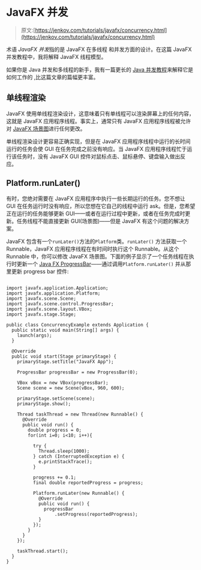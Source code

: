 # JavaFX 并发

> 原文:[https://jenkov.com/tutorials/javafx/concurrency.html](https://jenkov.com/tutorials/javafx/concurrency.html)

术语 *JavaFX* *并发*指的是 JavaFX 在多线程 和并发方面的设计。在这篇 JavaFX 并发教程中，我将解释 JavaFX 线程模型。

如果你是 Java 并发和多线程的新手，我有一篇更长的 [Java 并发教程](/java-concurrency/index.html)来解释它是如何工作的 ,比这篇文章的篇幅更丰富。

## 单线程渲染

JavaFX 使用单线程渲染设计，这意味着只有单线程可以渲染屏幕上的任何内容，这就是 JavaFX 应用程序线程。事实上，通常只有 JavaFX 应用程序线程被允许对 [JavaFX 场景图](scene.html)进行任何更改。

单线程渲染设计更容易正确实现，但是在 JavaFX 应用程序线程中运行的长时间运行的任务会使 GUI 在任务完成之前没有响应。当 JavaFX 应用程序线程忙于运行该任务时，没有 JavaFX GUI 控件对鼠标点击、鼠标悬停、键盘输入做出反应。

## Platform.runLater()

有时，您绝对需要在 JavaFX 应用程序中执行一些长期运行的任务。您不想让 GUI 在任务运行时没有响应，所以您想在它自己的线程中运行 ask。但是，您希望正在运行的任务能够更新 GUI——或者在运行过程中更新，或者在任务完成时更新。任务线程不能直接更新 GUI(场景图)——但是 JavaFX 有这个问题的解决方案。

JavaFX 包含有一个`runLater()`方法的`Platform`类。`runLater()` 方法获取一个 Runnable，JavaFX 应用程序线程在有时间时执行这个 Runnable。从这个 Runnable 中，你可以修改 JavaFX 场景图。下面的例子显示了一个任务线程在执行时更新一个 [Java FX ProgressBar](progressbar.html)——通过调用`Platform.runLater()` 并从那里更新 progress bar 控件:

```

import javafx.application.Application;
import javafx.application.Platform;
import javafx.scene.Scene;
import javafx.scene.control.ProgressBar;
import javafx.scene.layout.VBox;
import javafx.stage.Stage;

public class ConcurrencyExample extends Application {
  public static void main(String[] args) {
    launch(args);
  }

  @Override
  public void start(Stage primaryStage) {
    primaryStage.setTitle("JavaFX App");

    ProgressBar progressBar = new ProgressBar(0);

    VBox vBox = new VBox(progressBar);
    Scene scene = new Scene(vBox, 960, 600);

    primaryStage.setScene(scene);
    primaryStage.show();

    Thread taskThread = new Thread(new Runnable() {
      @Override
      public void run() {
        double progress = 0;
        for(int i=0; i<10; i++){

          try {
            Thread.sleep(1000);
          } catch (InterruptedException e) {
            e.printStackTrace();
          }

          progress += 0.1;
          final double reportedProgress = progress;

          Platform.runLater(new Runnable() {
            @Override
            public void run() {
              progressBar
                  .setProgress(reportedProgress);
            }
          });
        }
      }
    });

    taskThread.start();
  }
}

```